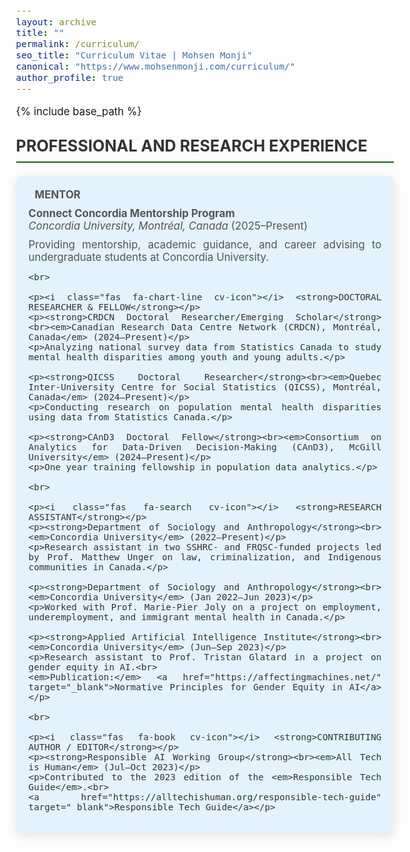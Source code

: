 ```yaml
---
layout: archive
title: ""
permalink: /curriculum/
seo_title: "Curriculum Vitae | Mohsen Monji"
canonical: "https://www.mohsenmonji.com/curriculum/"
author_profile: true
---
```


{% include base_path %}

<style>
  body {
    font-size: 1.05em;
  }
  h2 {
    border-bottom: 2px solid #1B5E20;
    font-weight: bold;
    padding-bottom: 10px;
    margin-top: 30px;
    color: #333;
  }
  .icon {
    margin-right: 10px;
    color: #1B5E20;
  }
  .teaching-section {
    margin-bottom: 40px;
  }
  .teaching-card {
    border-radius: 8px;
    padding: 20px;
    margin-bottom: 20px;
    color: #333333;
    box-shadow: 0px 4px 15px rgba(0, 0, 0, 0.1);
    background-color: #E3F2FD;
    text-align: justify;
  }
  .teaching-card h4 {
    font-weight: bold;
    margin-bottom: 10px;
    color: #333;
  }
  .teaching-card p {
    margin: 0 0 10px;
    color: #555;
  }
  .cv-icon {
    color: #1B5E20;
    margin-right: 10px;
  }
</style>

<div class="teaching-section">
  <h2>PROFESSIONAL AND RESEARCH EXPERIENCE</h2>

  <div class="teaching-card">
    <p><i class="fas fa-chalkboard-teacher cv-icon"></i> <strong>MENTOR</strong></p>
    <p><strong>Connect Concordia Mentorship Program</strong><br><em>Concordia University, Montréal, Canada</em> (2025–Present)</p>
    <p>Providing mentorship, academic guidance, and career advising to undergraduate students at Concordia University.</p>

    <br>

    <p><i class="fas fa-chart-line cv-icon"></i> <strong>DOCTORAL RESEARCHER & FELLOW</strong></p>
    <p><strong>CRDCN Doctoral Researcher/Emerging Scholar</strong><br><em>Canadian Research Data Centre Network (CRDCN), Montréal, Canada</em> (2024–Present)</p>
    <p>Analyzing national survey data from Statistics Canada to study mental health disparities among youth and young adults.</p>

    <p><strong>QICSS Doctoral Researcher</strong><br><em>Quebec Inter-University Centre for Social Statistics (QICSS), Montréal, Canada</em> (2024–Present)</p>
    <p>Conducting research on population mental health disparities using data from Statistics Canada.</p>

    <p><strong>CAnD3 Doctoral Fellow</strong><br><em>Consortium on Analytics for Data-Driven Decision-Making (CAnD3), McGill University</em> (2024–Present)</p>
    <p>One year training fellowship in population data analytics.</p>

    <br>

    <p><i class="fas fa-search cv-icon"></i> <strong>RESEARCH ASSISTANT</strong></p>
    <p><strong>Department of Sociology and Anthropology</strong><br><em>Concordia University</em> (2022–Present)</p>
    <p>Research assistant in two SSHRC- and FRQSC-funded projects led by Prof. Matthew Unger on law, criminalization, and Indigenous communities in Canada.</p>

    <p><strong>Department of Sociology and Anthropology</strong><br><em>Concordia University</em> (Jan 2022–Jun 2023)</p>
    <p>Worked with Prof. Marie-Pier Joly on a project on employment, underemployment, and immigrant mental health in Canada.</p>

    <p><strong>Applied Artificial Intelligence Institute</strong><br><em>Concordia University</em> (Jun–Sep 2023)</p>
    <p>Research assistant to Prof. Tristan Glatard in a project on gender equity in AI.<br>
    <em>Publication:</em> <a href="https://affectingmachines.net/" target="_blank">Normative Principles for Gender Equity in AI</a></p>

    <br>

    <p><i class="fas fa-book cv-icon"></i> <strong>CONTRIBUTING AUTHOR / EDITOR</strong></p>
    <p><strong>Responsible AI Working Group</strong><br><em>All Tech is Human</em> (Jul–Oct 2023)</p>
    <p>Contributed to the 2023 edition of the <em>Responsible Tech Guide</em>.<br>
    <a href="https://alltechishuman.org/responsible-tech-guide" target="_blank">Responsible Tech Guide</a></p>
  </div>
</div>